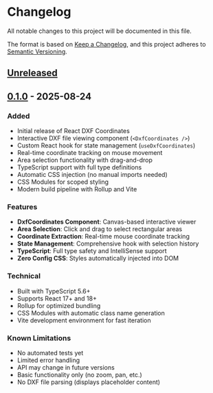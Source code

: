 # Changelog

All notable changes to this project will be documented in this file.

The format is based on [Keep a Changelog](https://keepachangelog.com/en/1.0.0/),
and this project adheres to [Semantic Versioning](https://semver.org/spec/v2.0.0.html).

## [Unreleased]

## [0.1.0] - 2025-08-24

### Added
- Initial release of React DXF Coordinates
- Interactive DXF file viewing component (`<DxfCoordinates />`)
- Custom React hook for state management (`useDxfCoordinates`)
- Real-time coordinate tracking on mouse movement
- Area selection functionality with drag-and-drop
- TypeScript support with full type definitions
- Automatic CSS injection (no manual imports needed)
- CSS Modules for scoped styling
- Modern build pipeline with Rollup and Vite

### Features
- **DxfCoordinates Component**: Canvas-based interactive viewer
- **Area Selection**: Click and drag to select rectangular areas
- **Coordinate Extraction**: Real-time mouse coordinate tracking
- **State Management**: Comprehensive hook with selection history
- **TypeScript**: Full type safety and IntelliSense support
- **Zero Config CSS**: Styles automatically injected into DOM

### Technical
- Built with TypeScript 5.6+
- Supports React 17+ and 18+
- Rollup for optimized bundling
- CSS Modules with automatic class name generation
- Vite development environment for fast iteration

### Known Limitations
- No automated tests yet
- Limited error handling
- API may change in future versions
- Basic functionality only (no zoom, pan, etc.)
- No DXF file parsing (displays placeholder content)

[Unreleased]: https://github.com/CreamCheese-Ja/react-dxf-coordinates/compare/v0.1.0...HEAD
[0.1.0]: https://github.com/CreamCheese-Ja/react-dxf-coordinates/releases/tag/v0.1.0